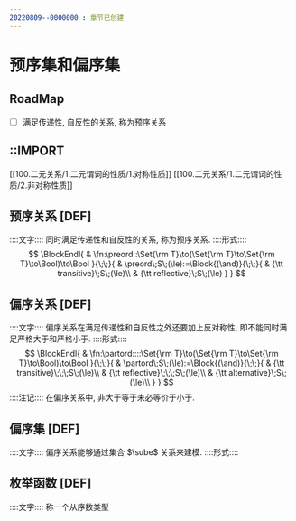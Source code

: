 ```yaml
---
20220809--0000000 : 章节已创建
---
```

# 预序集和偏序集
## RoadMap
- [ ] 满足传递性, 自反性的关系, 称为预序关系

## ::IMPORT
[[100.二元关系/1.二元谓词的性质/1.对称性质]]
[[100.二元关系/1.二元谓词的性质/2.非对称性质]]

## 预序关系 [DEF]
::::文字::::
同时满足传递性和自反性的关系, 称为预序关系. 
::::形式::::
$$
\BlockEndl{
    & \fn:\preord::\Set{\rm T}\to(\Set{\rm T}\to\Set{\rm T}\to\Bool)\to\Bool
}{\;\;}{
    & \preord\;S\;(\le):=\Block{(\and)}{\;\;}{
        & {\tt transitive}\;S\;(\le)\\
        & {\tt reflective}\;S\;(\le)
    }
}
$$

## 偏序关系 [DEF]
::::文字::::
偏序关系在满足传递性和自反性之外还要加上反对称性, 即不能同时满足严格大于和严格小于. 
::::形式::::
$$
\BlockEndl{
    & \fn:\partord::::\Set{\rm T}\to(\Set{\rm T}\to\Set{\rm T}\to\Bool)\to\Bool
}{\;\;}{
    & \partord\;S\;(\le):=\Block{(\and)}{\;\;}{
        & {\tt transitive}\;\;\;S\;(\le)\\
        & {\tt reflective}\;\;\;S\;(\le)\\
        & {\tt alternative}\;S\;(\le)\\
    }
}
$$
::::注记::::
在偏序关系中, 非大于等于未必等价于小于. 

## 偏序集 [DEF]
::::文字::::
偏序关系能够通过集合 $\sube$ 关系来建模. 
::::形式::::


## 枚举函数 [DEF]
::::文字::::
称一个从序数类型
